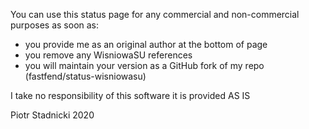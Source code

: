 You can use this status page for any commercial and non-commercial purposes as soon as:

- you provide me as an original author at the bottom of page
- you remove any WisniowaSU references
- you will maintain your version as a GitHub fork of my repo (fastfend/status-wisniowasu)

I take no responsibility of this software it is provided AS IS

Piotr Stadnicki 2020
